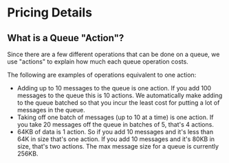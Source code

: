# Pricing Details

## What is a Queue "Action"?

Since there are a few different operations that can be done on a queue, we use "actions" to explain how much each queue operation costs.

The following are examples of operations equivalent to one action:

* Adding up to 10 messages to the queue is one action. If you add 100 messages to the queue this is 10 actions. We automatically make adding to the queue batched so that you incur the least cost for putting a lot of messages in the queue.
* Taking off one batch of messages (up to 10 at a time) is one action. If you take 20 messages off the queue in batches of 5, that's 4 actions.
* 64KB of data is 1 action. So if you add 10 messages and it's less than 64K in size that's one action. If you add 10 messages and it's 80KB in size, that's two actions. The max message size for a queue is currently 256KB.